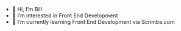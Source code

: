 - 👋 Hi, I’m Bill
- 👀 I’m interested in Front End Development
- 🌱 I’m currently learning Front End Development via Scrimba.com

<!---
billkelly77/billkelly77 is a ✨ special ✨ repository because its `README.md` (this file) appears on your GitHub profile.
You can click the Preview link to take a look at your changes.
--->
